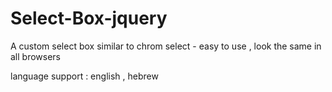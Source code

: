 # Select-Box-jquery
A custom select box similar to chrom select - easy to use  , look the same in all browsers

language support : english , hebrew


